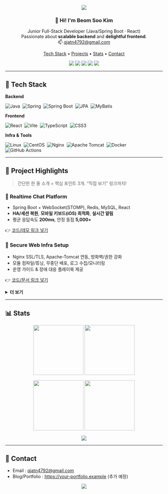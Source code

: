 <!-- 헤더 파도 -->
<p align="center">
  <img src="https://capsule-render.vercel.app/api?type=waving&color=0:7F7FD5,50:86A8E7,100:91EAE4&height=220&section=header&text=BeomSoo%20Kim&fontSize=64&fontAlignY=36&desc=Full%20Stack%20Developer%20%7C%20Java%20%26%20React&descAlignY=58&descAlign=50" />
</p>

<!-- 인사 & 요약 -->
<h3 align="center">👋 Hi! I'm Beom Soo Kim</h3>
<p align="center">
  Junior Full-Stack Developer (Java/Spring Boot · React)<br/>
  Passionate about <b>scalable backend</b> and <b>delightful frontend</b>.<br/>
  📫 <a href="mailto:qjatn4792@gmail.com">qjatn4792@gmail.com</a>
</p>

<!-- 빠른 링크 -->
<p align="center">
  <a href="#-tech-stack">Tech Stack</a> •
  <a href="#-project-highlights">Projects</a> •
  <a href="#-stats">Stats</a> •
  <a href="#-contact">Contact</a>
</p>

<!-- 뱃지 집합 -->
<p align="center">
  <img src="https://img.shields.io/badge/Java-17-007396?logo=java&logoColor=white&labelColor=20232A&style=for-the-badge" />
  <img src="https://img.shields.io/badge/Spring%20Boot-3.x-6DB33F?logo=springboot&logoColor=white&labelColor=20232A&style=for-the-badge" />
  <img src="https://img.shields.io/badge/React-18-61DAFB?logo=react&logoColor=20232A&labelColor=20232A&style=for-the-badge" />
  <img src="https://img.shields.io/badge/MySQL-8-4479A1?logo=mysql&logoColor=white&labelColor=20232A&style=for-the-badge" />
  <img src="https://img.shields.io/badge/Docker-2496ED?logo=docker&logoColor=white&labelColor=20232A&style=for-the-badge" />
</p>

---

## 🔧 Tech Stack
**Backend**
  
![Java](https://img.shields.io/badge/Java-17-007396?logo=openjdk&logoColor=white)&nbsp;
![Spring](https://img.shields.io/badge/Spring-6DB33F?logo=spring&logoColor=white)&nbsp;
![Spring Boot](https://img.shields.io/badge/Spring%20Boot-3.x-6DB33F?logo=springboot&logoColor=white)&nbsp;
![JPA](https://img.shields.io/badge/JPA-Hibernate-59666C?logo=hibernate&logoColor=white)&nbsp;
![MyBatis](https://img.shields.io/badge/MyBatis-000000?logo=apache&logoColor=white)&nbsp;

**Frontend**
  
![React](https://img.shields.io/badge/React-18-61DAFB?logo=react&logoColor=20232A)&nbsp;
![Vite](https://img.shields.io/badge/Vite-646CFF?logo=vite&logoColor=white)&nbsp;
![TypeScript](https://img.shields.io/badge/TypeScript-3178C6?logo=typescript&logoColor=white)&nbsp;
![CSS3](https://img.shields.io/badge/CSS3-1572B6?logo=css3&logoColor=white)&nbsp;

**Infra & Tools**
  
![Linux](https://img.shields.io/badge/Linux-FCC624?logo=linux&logoColor=000)&nbsp;
![CentOS](https://img.shields.io/badge/CentOS-262577?logo=centos&logoColor=white)&nbsp;
![Nginx](https://img.shields.io/badge/Nginx-009639?logo=nginx&logoColor=white)&nbsp;
![Apache Tomcat](https://img.shields.io/badge/Tomcat-F8DC75?logo=apachetomcat&logoColor=000)&nbsp;
![Docker](https://img.shields.io/badge/Docker-2496ED?logo=docker&logoColor=white)&nbsp;
![GitHub Actions](https://img.shields.io/badge/GitHub%20Actions-2088FF?logo=githubactions&logoColor=white)

---

## 🚀 Project Highlights
> 간단한 한 줄 소개 + 핵심 포인트 3개. “직접 보기” 링크까지!

### 🔹 **Realtime Chat Platform**
- Spring Boot + WebSocket(STOMP), Redis, MySQL, React
- **HA/세션 복원**, **모바일 키보드(iOS) 최적화**, **실시간 알림**
- 평균 응답속도 **200ms**, 안정 동접 **5,000+**
  
👉 [코드/데모 링크 넣기](#)

### 🔹 **Secure Web Infra Setup**
- Nginx SSL/TLS, Apache-Tomcat 연동, 방화벽/권한 강화
- 모듈 컴파일/튜닝, 무중단 배포, 로그 수집/모니터링
- 운영 가이드 & 장애 대응 플레이북 제공

👉 [코드/문서 링크 넣기](#)

<details>
<summary><b>더 보기</b></summary>

### 🔹 **Data Dashboard**
- Spring REST + React + Chart, 쿼리 최적화
- 지표 캐싱/샤딩, 장애내성/리트라이 정책

👉 [코드/데모 링크 넣기](#)
</details>

---

## 📊 Stats
<p align="center">
  <img height="160" src="https://github-readme-stats.vercel.app/api?username=qjatn4793&show_icons=true&theme=radical&hide_title=true&rank_icon=percentile" />
  <img height="160" src="https://github-readme-stats.vercel.app/api/top-langs/?username=qjatn4793&layout=compact&theme=dracula&langs_count=8&hide_title=true" />
</p>

<p align="center">
  <img height="160" src="https://streak-stats.demolab.com?user=qjatn4793&theme=radical&hide_border=false" />
  <img height="160" src="https://github-profile-trophy.vercel.app/?username=qjatn4793&theme=onestar&row=1&column=6&margin-w=10&margin-h=10" />
</p>

<!-- 활동 그래프(가끔 느릴 수 있음) -->
<p align="center">
  <img src="https://github-readme-activity-graph.vercel.app/graph?username=qjatn4793&theme=dracula&area=true&hide_border=false" />
</p>

---

## 🤝 Contact
- Email : <a href="mailto:qjatn4792@gmail.com">qjatn4792@gmail.com</a>
- Blog/Portfolio : https://your-portfolio.example (추가 예정)

<!-- 푸터 파도 -->
<p align="center">
  <img src="https://capsule-render.vercel.app/api?type=waving&color=0:91EAE4,50:86A8E7,100:7F7FD5&height=140&section=footer" />
</p>
